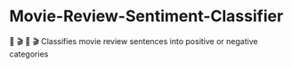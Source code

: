 # Movie-Review-Sentiment-Classifier
🎥 🎬 🎥 🎬 Classifies movie review sentences into positive or negative categories
